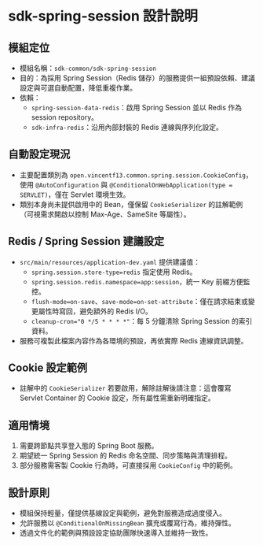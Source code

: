 # sdk-spring-session 設計說明

## 模組定位
- 模組名稱：`sdk-common/sdk-spring-session`
- 目的：為採用 Spring Session（Redis 儲存）的服務提供一組預設依賴、建議設定與可選自動配置，降低重複作業。
- 依賴：
  - `spring-session-data-redis`：啟用 Spring Session 並以 Redis 作為 session repository。
  - `sdk-infra-redis`：沿用內部封裝的 Redis 連線與序列化設定。

## 自動設定現況
- 主要配置類別為 `open.vincentf13.common.spring.session.CookieConfig`，使用 `@AutoConfiguration` 與 `@ConditionalOnWebApplication(type = SERVLET)`，僅在 Servlet 環境生效。
- 類別本身尚未提供啟用中的 Bean，僅保留 `CookieSerializer` 的註解範例（可視需求開啟以控制 Max-Age、SameSite 等屬性）。

## Redis / Spring Session 建議設定
- `src/main/resources/application-dev.yaml` 提供建議值：
  - `spring.session.store-type=redis` 指定使用 Redis。
  - `spring.session.redis.namespace=app:session`，統一 Key 前綴方便監控。
  - `flush-mode=on-save`、`save-mode=on-set-attribute`：僅在請求結束或變更屬性時寫回，避免額外的 Redis I/O。
  - `cleanup-cron="0 */5 * * * *"`：每 5 分鐘清除 Spring Session 的索引資料。
- 服務可複製此檔案內容作為各環境的預設，再依實際 Redis 連線資訊調整。

## Cookie 設定範例
- 註解中的 `CookieSerializer` 若要啟用，解除註解後請注意：這會覆寫 Servlet Container 的 Cookie 設定，所有屬性需重新明確指定。

## 適用情境
1. 需要跨節點共享登入態的 Spring Boot 服務。
2. 期望統一 Spring Session 的 Redis 命名空間、同步策略與清理排程。
3. 部分服務需客製 Cookie 行為時，可直接採用 `CookieConfig` 中的範例。


## 設計原則
- 模組保持輕量，僅提供基線設定與範例，避免對服務造成過度侵入。
- 允許服務以 `@ConditionalOnMissingBean` 擴充或覆寫行為，維持彈性。
- 透過文件化的範例與預設設定協助團隊快速導入並維持一致性。

